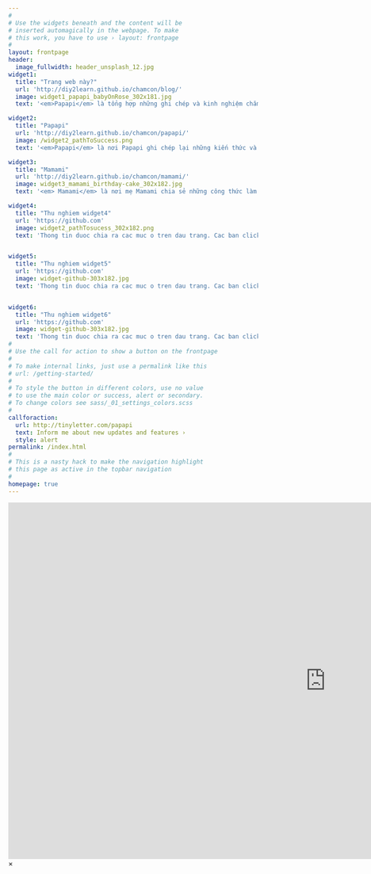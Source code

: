```yaml
---
#
# Use the widgets beneath and the content will be
# inserted automagically in the webpage. To make
# this work, you have to use › layout: frontpage
#
layout: frontpage
header:
  image_fullwidth: header_unsplash_12.jpg
widget1:
  title: "Trang web này?"
  url: 'http://diy2learn.github.io/chamcon/blog/'
  image: widget1_papapi_babyOnRose_302x181.jpg
  text: '<em>Papapi</em> là tổng hợp những ghi chép và kinh nghiệm chăm con của một cặp vợ chồng trẻ người việt đang sống và làm việc ở nước ngoài. Papapi và Mamami hy vọng những ghi chép này sẽ giúp ích cho cac gia đình tương lai.'

widget2:
  title: "Papapi"
  url: 'http://diy2learn.github.io/chamcon/papapi/'
  image: /widget2_pathToSuccess.png
  text: '<em>Papapi</em> là nơi Papapi ghi chép lại những kiến thức và kinh nghiệm hữu ích cho bản thân trên con đường tìm kiếm một cuộc sống tốt hơn.'

widget3:
  title: "Mamami"
  url: 'http://diy2learn.github.io/chamcon/mamami/'
  image: widget3_mamami_birthday-cake_302x182.jpg
  text: '<em> Mamami</em> là nơi mẹ Mamami chia sẻ những công thức làm bánh Pháp và những món ăn Việt–đã được điều chỉnh để thích ứng với nguyên vật liệu ở nơi xa xứ.'

widget4:
  title: "Thu nghiem widget4"
  url: 'https://github.com'
  image: widget2_pathTosucess_302x182.png
  text: 'Thong tin duoc chia ra cac muc o tren dau trang. Cac ban click vao cac muc cu the de doc. De quay lai trang chu, chon <em>Start</em>. Neu co gop y xin lien lac qua <a href="http://twitter.com/papapi2u">@papapi2u</a>.'


widget5:
  title: "Thu nghiem widget5"
  url: 'https://github.com'
  image: widget-github-303x182.jpg
  text: 'Thong tin duoc chia ra cac muc o tren dau trang. Cac ban click vao cac muc cu the de doc. De quay lai trang chu, chon <em>Start</em>. Neu co gop y xin lien lac qua <a href="http://twitter.com/papapi2u">@papapi2u</a>.'


widget6:
  title: "Thu nghiem widget6"
  url: 'https://github.com'
  image: widget-github-303x182.jpg
  text: 'Thong tin duoc chia ra cac muc o tren dau trang. Cac ban click vao cac muc cu the de doc. De quay lai trang chu, chon <em>Start</em>. Neu co gop y xin lien lac qua <a href="http://twitter.com/papapi2u">@papapi2u</a>.'
#
# Use the call for action to show a button on the frontpage
#
# To make internal links, just use a permalink like this
# url: /getting-started/
#
# To style the button in different colors, use no value
# to use the main color or success, alert or secondary.
# To change colors see sass/_01_settings_colors.scss
#
callforaction:
  url: http://tinyletter.com/papapi
  text: Inform me about new updates and features ›
  style: alert
permalink: /index.html
#
# This is a nasty hack to make the navigation highlight
# this page as active in the topbar navigation
#
homepage: true
---
```


<div id="videoModal" class="reveal-modal large" data-reveal="">
  <div class="flex-video widescreen vimeo" style="display: block;">
    <iframe width="1280" height="720" src="https://www.youtube.com/embed/3b5zCFSmVvU" frameborder="0" allowfullscreen></iframe>
  </div>
  <a class="close-reveal-modal">&#215;</a>
</div>
